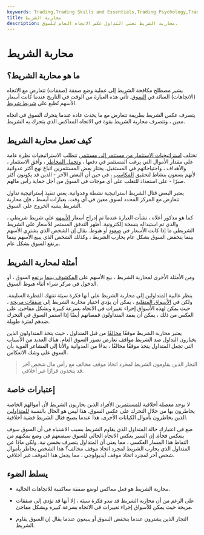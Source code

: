 ```yaml
---
keywords: Trading,Trading Skills and Essentials,Trading Psychology,Trading Skills
title: محاربة الشريط
description: محاربة الشريط تعني التداول عكس الاتجاه العام للسوق.
---
```


# محاربة الشريط
## ما هو محاربة الشريط؟

يشير مصطلح مكافحة الشريط إلى عملية وضع صفقة (صفقات) تتعارض مع الاتجاه (الاتجاهات) السائد في [السوق](/market). تأتي هذه العبارة من الوقت في التاريخ عندما كانت أسعار الأسهم تُطبع على [شريط شريط](/tickertape).

يتصرف عكس الشريط بطريقة تتعارض مع ما يحدث عادة عندما يتحرك السوق في اتجاه معين ، وتتصرف محاربة الشريط بقوة في الاتجاه المعاكس الذي يتحرك به الشريط.

## كيف تعمل محاربة الشريط

تختلف [استراتيجيات الاستثمار من مستثمر إلى مستثمر.](/investmentstrategy) تتطلب الاستراتيجيات نظرة عامة على مقدار الأموال التي يرغب المستثمر في دفعها ، [وتحمل المخاطر](/risktolerance) ، وأفق الاستثمار ، والأهداف ، واحتياجاتهم في المستقبل. يختار بعض المستثمرين اتباع نهج أكثر عدوانية لأنهم يسعون بنشاط لتحقيق [المكاسب](/gain) ، في حين أن البعض الآخر - الذين قد يكونون أكثر صبرًا - على استعداد للتغلب على أي موجات في السوق من أجل حماية رأس مالهم.

يعتبر البعض قتال الشريط استراتيجية نشطة وعدوانية. يعني تنفيذ إستراتيجية تداول تتعارض مع المركز المحدد لسوق معين في أي وقت. بعبارات أبسط ، فإن محاربة الشريط يشبه الخروج على السوق.

كما هو مذكور أعلاه ، نشأت العبارة عندما تم إدراج أسعار [الأسهم](/shares) على شريط شريطي ، والذي تم استبداله بنسخة إلكترونية. أظهر التدفق المستمر للأسعار على الشريط الشريطي ما إذا كانت الأسعار في [صعود](/rally) أو هبوط. يقال إن الشخص الذي يشتري الأسهم بينما ينخفض السوق بشكل عام يحارب الشريط ، وكذلك الشخص الذي يبيع الأسهم بينما يرتفع السوق بشكل عام.

## أمثلة لمحاربة الشريط

ومن الأمثلة الأخرى لمحاربة الشريط ، بيع الأسهم على [المكشوف بينما](/short) [يرتفع](/long) السوق ، أو الدخول في مركز شراء أثناء هبوط السوق.

ينظر غالبية المتداولين إلى محاربة الشريط على أنها فكرة سيئة تنتهك الفطرة السليمة. ولكن في [الأسواق المتقلبة](/volatility) ، يمكن أن يؤدي اختيار محاربة الشريط إلى [صفقات مربحة](/trade) ، حيث يمكن لهذه الأسواق إجراء تغييرات في الاتجاه بسرعة كبيرة وبشكل مفاجئ. على العكس من ذلك ، يمكن أن يفقد المتداولون قمصانهم أيضًا إذا استمر السوق في التحرك ضدهم لفترة طويلة.

يعتبر محاربة الشريط موقفًا [مخالفًا](/contrarian) من قبل المتداول ، حيث يتخذ المتداولون الذين يختارون التداول ضد الشريط مواقف تعارض تصور السوق العام. هناك العديد من الأسباب التي تجعل المتداول يتخذ موقفًا مخالفًا ، بدءًا من العدوانية والأنا إلى المشاعر القوية بأن السوق على وشك الانعكاس.

> التجار الذين يقاومون الشريط لمجرد اتخاذ موقف مخالف مع رأس مال شخص آخر قد يتخذون قرارًا غير أخلاقي.

>

## إعتبارات خاصة

لا توجد معضلة أخلاقية للمستثمرين الأفراد الذين يحاربون الشريط لأن أموالهم الخاصة يخاطرون بها من خلال التحرك على عكس السوق. هذا ليس هو الحال بالنسبة [للمتداولين](/trader) الذين يخاطرون بأموال الكيانات الأخرى. هذا عندما يصبح قتال الشريط قضية أخلاقية.

ضع في اعتبارك حالة المتداول الذي يقاوم الشريط بسبب الاشتباه في أن السوق سوف ينعكس فجأة. إن السير بعكس الاتجاه الحالي للسوق سيضعهم في وضع يمكنهم من التقاط هذا المسار العكسي ، مما يعني أن المتداول يتصرف بحسن نية. ولكن ماذا عن المتداول الذي يحارب الشريط لمجرد اتخاذ موقف مخالف؟ هذا الشخص يخاطر بأموال شخص آخر لمجرد اتخاذ موقف أيديولوجي ، مما يجعل هذا الموقف غير أخلاقي.

## يسلط الضوء

- محاربة الشريط هو فعل معاكس لوضع صفقة معاكسة للاتجاهات الحالية.

- على الرغم من أن محاربة الشريط قد تبدو فكرة سيئة ، إلا أنها قد تؤدي إلى صفقات مربحة حيث يمكن للأسواق إجراء تغييرات في الاتجاه بسرعة كبيرة وبشكل مفاجئ.

- التجار الذين يشترون عندما ينخفض السوق أو يبيعون عندما يقال إن السوق يقاوم الشريط.

